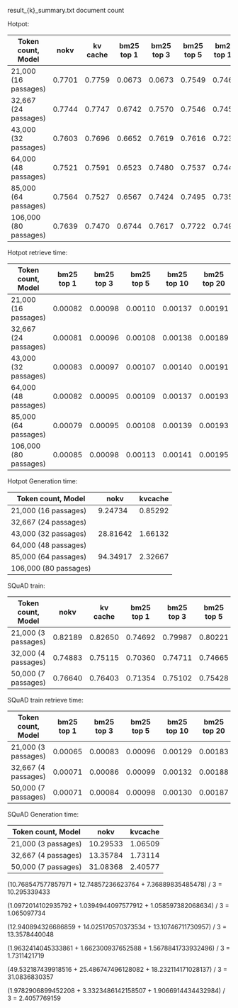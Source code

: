 result\_{k}\_summary.txt document count

Hotpot:

| Token count, Model    | nokv   | kv cache | bm25 top 1 | bm25 top 3 | bm25 top 5 | bm25 top 10 | bm25 top 20 | openai top 1 | openai top 3 | openai top 5 | openai top 10 | openai top 20 |
| --------------------- | ------ | -------- | ---------- | ---------- | ---------- | ----------- | ----------- | ------------ | ------------ | ------------ | ------------- | ------------- |
| 21,000 (16 passages)  | 0.7701 | 0.7759   | 0.0673     | 0.0673     | 0.7549     | 0.7461      | 0.7647      | 0.7079       | 0.7509       | 0.7414       | 0.7516        | 0.7492        |
| 32,667 (24 passages)  | 0.7744 | 0.7747   | 0.6742     | 0.7570     | 0.7546     | 0.7456      | 0.7552      | 0.7190       | 0.7438       | 0.7356       | 0.7414        | 0.7383        |
| 43,000 (32 passages)  | 0.7603 | 0.7696   | 0.6652     | 0.7619     | 0.7616     | 0.7238      | 0.7451      | 0.7135       | 0.7464       | 0.7278       | 0.7451        | 0.7300        |
| 64,000 (48 passages)  | 0.7521 | 0.7591   | 0.6523     | 0.7480     | 0.7537     | 0.7443      | 0.7519      | 0.6887       | 0.7320       | 0.7290       | 0.7314        | 0.7340        |
| 85,000 (64 passages)  | 0.7564 | 0.7527   | 0.6567     | 0.7424     | 0.7495     | 0.7358      | 0.7538      | 0.6969       | 0.7426       | 0.7300       | 0.7398        | 0.7389        |
| 106,000 (80 passages) | 0.7639 | 0.7470   | 0.6744     | 0.7617     | 0.7722     | 0.7497      | 0.7656      | 0.7195       | 0.7505       | 0.7420       | 0.7489        | 0.7448        |

Hotpot retrieve time:

| Token count, Model    | bm25 top 1 | bm25 top 3 | bm25 top 5 | bm25 top 10 | bm25 top 20 | openai top 1 | openai top 3 | openai top 5 | openai top 10 | openai top 20 |
| --------------------- | ---------- | ---------- | ---------- | ----------- | ----------- | ------------ | ------------ | ------------ | ------------- | ------------- |
| 21,000 (16 passages)  | 0.00082    | 0.00098    | 0.00110    | 0.00137     | 0.00191     | 0.36964      | 0.36299      | 0.35463      | 0.37835       | 0.44970       |
| 32,667 (24 passages)  | 0.00081    | 0.00096    | 0.00108    | 0.00138     | 0.00189     | 0.41106      | 0.41054      | 0.41140      | 0.41265       | 0.42048       |
| 43,000 (32 passages)  | 0.00083    | 0.00097    | 0.00107    | 0.00140     | 0.00191     | 0.35433      | 0.38001      | 0.35546      | 0.36457       | 0.39976       |
| 64,000 (48 passages)  | 0.00082    | 0.00095    | 0.00109    | 0.00137     | 0.00193     | 0.37163      | 0.37862      | 0.37185      | 0.37884       | 0.39036       |
| 85,000 (64 passages)  | 0.00079    | 0.00095    | 0.00108    | 0.00139     | 0.00193     | 0.39782      | 0.42014      | 0.41805      | 0.42631       | 0.44538       |
| 106,000 (80 passages) | 0.00085    | 0.00098    | 0.00113    | 0.00141     | 0.00195     | 0.37445      | 0.37181      | 0.37561      | 0.38100       | 0.41768       |

Hotpot Generation time:

| Token count, Model    | nokv     | kvcache |
| --------------------- | -------- | ------- |
| 21,000 (16 passages)  | 9.24734  | 0.85292 |
| 32,667 (24 passages)  |
| 43,000 (32 passages)  | 28.81642 | 1.66132 |
| 64,000 (48 passages)  |
| 85,000 (64 passages)  | 94.34917 | 2.32667 |
| 106,000 (80 passages) |

SQuAD train:

| Token count, Model  | nokv    | kv cache | bm25 top 1 | bm25 top 3 | bm25 top 5 | bm25 top 10 | bm25 top 20 | openai top 1 | openai top 3 | openai top 5 | openai top 10 | openai top 20 |
| ------------------- | ------- | -------- | ---------- | ---------- | ---------- | ----------- | ----------- | ------------ | ------------ | ------------ | ------------- | ------------- |
| 21,000 (3 passages) | 0.82189 | 0.82650  | 0.74692    | 0.79987    | 0.80221    | 0.80405     | 0.81911     | 0.64454      | 0.73041      | 0.75826      | 0.80347       | 0.81976       |
| 32,000 (4 passages) | 0.74883 | 0.75115  | 0.70360    | 0.74711    | 0.74665    | 0.74201     | 0.75831     | 0.61876      | 0.68685      | 0.70468      | 0.73497       | 0.75244       |
| 50,000 (7 passages) | 0.76640 | 0.76403  | 0.71354    | 0.75102    | 0.75428    | 0.75477     | 0.77809     | 0.60568      | 0.69077      | 0.71685      | 0.74986       | 0.76786       |

SQuAD train retrieve time:

| Token count, Model  | bm25 top 1 | bm25 top 3 | bm25 top 5 | bm25 top 10 | bm25 top 20 | openai top 1 | openai top 3 | openai top 5 | openai top 10 | openai top 20 |
| ------------------- | ---------- | ---------- | ---------- | ----------- | ----------- | ------------ | ------------ | ------------ | ------------- | ------------- |
| 21,000 (3 passages) | 0.00065    | 0.00083    | 0.00096    | 0.00129     | 0.00183     | 0.35531      | 0.35064      | 0.35644      | 0.36907       | 0.37444       |
| 32,667 (4 passages) | 0.00071    | 0.00086    | 0.00099    | 0.00132     | 0.00188     | 0.36182      | 0.36725      | 0.36455      | 0.35277       | 0.40129       |
| 50,000 (7 passages) | 0.00071    | 0.00084    | 0.00098    | 0.00130     | 0.00187     | 0.36735      | 0.37244      | 0.38147      | 0.36427       | 0.40867       |

SQuAD Generation time:

| Token count, Model  | nokv     | kvcache |
| ------------------- | -------- | ------- |
| 21,000 (3 passages) | 10.29533 | 1.06509 |
| 32,667 (4 passages) | 13.35784 | 1.73114 |
| 50,000 (7 passages) | 31.08368 | 2.40577 |

(10.768547577857971 + 12.74857236623764 + 7.36889835485478) / 3 = 10.295339433

(1.0972014102935792 + 1.0394944097577912 + 1.058597382068634) / 3 = 1.065097734

(12.940894326686859 + 14.025170570373534 + 13.10746711730957) / 3 = 13.3578440048

(1.9632414045333861 + 1.662300937652588 + 1.5678841733932496) / 3 = 1.7311421719

(49.532187439918516 + 25.486747496128082 + 18.232114171028137) / 3 = 31.0836830357

(1.9782906899452208 + 3.3323486142158507 + 1.9066914434432984) / 3 = 2.4057769159
